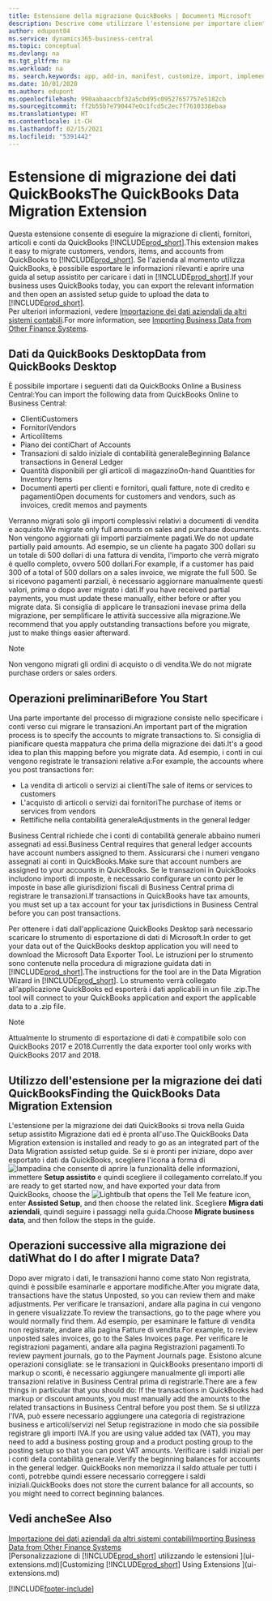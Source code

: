 ```yaml
---
title: Estensione della migrazione QuickBooks | Documenti Microsoft
description: Descrive come utilizzare l'estensione per importare clienti, fornitori, articoli e conti da QuickBooks Desktop a Business Central.
author: edupont04
ms.service: dynamics365-business-central
ms.topic: conceptual
ms.devlang: na
ms.tgt_pltfrm: na
ms.workload: na
ms. search.keywords: app, add-in, manifest, customize, import, implement
ms.date: 10/01/2020
ms.author: edupont
ms.openlocfilehash: 990aabaaccbf32a5cbd95c09527657757e5182cb
ms.sourcegitcommit: ff2b55b7e790447e0c1fcd5c2ec7f7610338ebaa
ms.translationtype: HT
ms.contentlocale: it-CH
ms.lasthandoff: 02/15/2021
ms.locfileid: "5391442"
---
```

# <a name="the-quickbooks-data-migration-extension"></a><span data-ttu-id="3d4f1-103">Estensione di migrazione dei dati QuickBooks</span><span class="sxs-lookup"><span data-stu-id="3d4f1-103">The QuickBooks Data Migration Extension</span></span>

<span data-ttu-id="3d4f1-104">Questa estensione consente di eseguire la migrazione di clienti, fornitori, articoli e conti da QuickBooks [!INCLUDE[prod_short](includes/prod_short.md)].</span><span class="sxs-lookup"><span data-stu-id="3d4f1-104">This extension makes it easy to migrate customers, vendors, items, and accounts from QuickBooks to [!INCLUDE[prod_short](includes/prod_short.md)].</span></span> <span data-ttu-id="3d4f1-105">Se l'azienda al momento utilizza QuickBooks, è possibile esportare le informazioni rilevanti e aprire una guida al setup assistito per caricare i dati in [!INCLUDE[prod_short](includes/prod_short.md)].</span><span class="sxs-lookup"><span data-stu-id="3d4f1-105">If your business uses QuickBooks today, you can export the relevant information and then open an assisted setup guide to upload the data to [!INCLUDE[prod_short](includes/prod_short.md)].</span></span>  
<span data-ttu-id="3d4f1-106">Per ulteriori informazioni, vedere [Importazione dei dati aziendali da altri sistemi contabili](across-import-data-configuration-packages.md).</span><span class="sxs-lookup"><span data-stu-id="3d4f1-106">For more information, see [Importing Business Data from Other Finance Systems](across-import-data-configuration-packages.md).</span></span>

## <a name="data-from-quickbooks-desktop"></a><span data-ttu-id="3d4f1-107">Dati da QuickBooks Desktop</span><span class="sxs-lookup"><span data-stu-id="3d4f1-107">Data from QuickBooks Desktop</span></span>

<span data-ttu-id="3d4f1-108">È possibile importare i seguenti dati da QuickBooks Online a Business Central:</span><span class="sxs-lookup"><span data-stu-id="3d4f1-108">You can import the following data from QuickBooks Online to Business Central:</span></span>

- <span data-ttu-id="3d4f1-109">Clienti</span><span class="sxs-lookup"><span data-stu-id="3d4f1-109">Customers</span></span>  
- <span data-ttu-id="3d4f1-110">Fornitori</span><span class="sxs-lookup"><span data-stu-id="3d4f1-110">Vendors</span></span>  
- <span data-ttu-id="3d4f1-111">Articoli</span><span class="sxs-lookup"><span data-stu-id="3d4f1-111">Items</span></span>  
- <span data-ttu-id="3d4f1-112">Piano dei conti</span><span class="sxs-lookup"><span data-stu-id="3d4f1-112">Chart of Accounts</span></span>  
- <span data-ttu-id="3d4f1-113">Transazioni di saldo iniziale di contabilità generale</span><span class="sxs-lookup"><span data-stu-id="3d4f1-113">Beginning Balance transactions in General Ledger</span></span>  
- <span data-ttu-id="3d4f1-114">Quantità disponibili per gli articoli di magazzino</span><span class="sxs-lookup"><span data-stu-id="3d4f1-114">On-hand Quantities for Inventory Items</span></span>  
- <span data-ttu-id="3d4f1-115">Documenti aperti per clienti e fornitori, quali fatture, note di credito e pagamenti</span><span class="sxs-lookup"><span data-stu-id="3d4f1-115">Open documents for customers and vendors, such as invoices, credit memos and payments</span></span>  

<span data-ttu-id="3d4f1-116">Verranno migrati solo gli importi complessivi relativi a documenti di vendita e acquisto.</span><span class="sxs-lookup"><span data-stu-id="3d4f1-116">We migrate only full amounts on sales and purchase documents.</span></span> <span data-ttu-id="3d4f1-117">Non vengono aggiornati gli importi parzialmente pagati.</span><span class="sxs-lookup"><span data-stu-id="3d4f1-117">We do not update partially paid amounts.</span></span> <span data-ttu-id="3d4f1-118">Ad esempio, se un cliente ha pagato 300 dollari su un totale di 500 dollari di una fattura di vendita, l'importo che verrà migrato è quello completo, ovvero 500 dollari.</span><span class="sxs-lookup"><span data-stu-id="3d4f1-118">For example, if a customer has paid 300 of a total of 500 dollars on a sales invoice, we migrate the full 500.</span></span> <span data-ttu-id="3d4f1-119">Se si ricevono pagamenti parziali, è necessario aggiornare manualmente questi valori, prima o dopo aver migrato i dati.</span><span class="sxs-lookup"><span data-stu-id="3d4f1-119">If you have received partial payments, you must update these manually, either before or after you migrate data.</span></span> <span data-ttu-id="3d4f1-120">Si consiglia di applicare le transazioni inevase prima della migrazione, per semplificare le attività successive alla migrazione.</span><span class="sxs-lookup"><span data-stu-id="3d4f1-120">We recommend that you apply outstanding transactions before you migrate, just to make things easier afterward.</span></span>

> [!NOTE]
> <span data-ttu-id="3d4f1-121">Non vengono migrati gli ordini di acquisto o di vendita.</span><span class="sxs-lookup"><span data-stu-id="3d4f1-121">We do not migrate purchase orders or sales orders.</span></span>

## <a name="before-you-start"></a><span data-ttu-id="3d4f1-122">Operazioni preliminari</span><span class="sxs-lookup"><span data-stu-id="3d4f1-122">Before You Start</span></span>

<span data-ttu-id="3d4f1-123">Una parte importante del processo di migrazione consiste nello specificare i conti verso cui migrare le transazioni.</span><span class="sxs-lookup"><span data-stu-id="3d4f1-123">An important part of the migration process is to specify the accounts to migrate transactions to.</span></span> <span data-ttu-id="3d4f1-124">Si consiglia di pianificare questa mappatura che prima della migrazione dei dati.</span><span class="sxs-lookup"><span data-stu-id="3d4f1-124">It's a good idea to plan this mapping before you migrate data.</span></span> <span data-ttu-id="3d4f1-125">Ad esempio, i conti in cui vengono registrate le transazioni relative a:</span><span class="sxs-lookup"><span data-stu-id="3d4f1-125">For example, the accounts where you post transactions for:</span></span>

- <span data-ttu-id="3d4f1-126">La vendita di articoli o servizi ai clienti</span><span class="sxs-lookup"><span data-stu-id="3d4f1-126">The sale of items or services to customers</span></span>  
- <span data-ttu-id="3d4f1-127">L'acquisto di articoli o servizi dai fornitori</span><span class="sxs-lookup"><span data-stu-id="3d4f1-127">The purchase of items or services from vendors</span></span>  
- <span data-ttu-id="3d4f1-128">Rettifiche nella contabilità generale</span><span class="sxs-lookup"><span data-stu-id="3d4f1-128">Adjustments in the general ledger</span></span>  

<span data-ttu-id="3d4f1-129">Business Central richiede che i conti di contabilità generale abbaino numeri assegnati ad essi.</span><span class="sxs-lookup"><span data-stu-id="3d4f1-129">Business Central requires that general ledger accounts have account numbers assigned to them.</span></span> <span data-ttu-id="3d4f1-130">Assicurarsi che i numeri vengano assegnati ai conti in QuickBooks.</span><span class="sxs-lookup"><span data-stu-id="3d4f1-130">Make sure that account numbers are assigned to your accounts in QuickBooks.</span></span>
<span data-ttu-id="3d4f1-131">Se le transazioni in QuickBooks includono importi di imposte, è necessario configurare un conto per le imposte in base alle giurisdizioni fiscali di Business Central prima di registrare le transazioni.</span><span class="sxs-lookup"><span data-stu-id="3d4f1-131">If transactions in QuickBooks have tax amounts, you must set up a tax account for your tax jurisdictions in Business Central before you can post transactions.</span></span>

<span data-ttu-id="3d4f1-132">Per ottenere i dati dall'applicazione QuickBooks Desktop sarà necessario scaricare lo strumento di esportazione di dati di Microsoft.</span><span class="sxs-lookup"><span data-stu-id="3d4f1-132">In order to get your data out of the QuickBooks desktop application you will need to download the Microsoft Data Exporter Tool.</span></span>  <span data-ttu-id="3d4f1-133">Le istruzioni per lo strumento sono contenute nella procedura di migrazione guidata dati in [!INCLUDE[prod_short](includes/prod_short.md)].</span><span class="sxs-lookup"><span data-stu-id="3d4f1-133">The instructions for the tool are in the Data Migration Wizard in [!INCLUDE[prod_short](includes/prod_short.md)].</span></span> <span data-ttu-id="3d4f1-134">Lo strumento verrà collegato all'applicazione QuickBooks ed esporterà i dati applicabili in un file .zip.</span><span class="sxs-lookup"><span data-stu-id="3d4f1-134">The tool will connect to your QuickBooks application and export the applicable data to a .zip file.</span></span>  

> [!NOTE]
> <span data-ttu-id="3d4f1-135">Attualmente lo strumento di esportazione di dati è compatibile solo con QuickBooks 2017 e 2018.</span><span class="sxs-lookup"><span data-stu-id="3d4f1-135">Currently the data exporter tool only works with QuickBooks 2017 and 2018.</span></span>

## <a name="finding-the-quickbooks-data-migration-extension"></a><span data-ttu-id="3d4f1-136">Utilizzo dell'estensione per la migrazione dei dati QuickBooks</span><span class="sxs-lookup"><span data-stu-id="3d4f1-136">Finding the QuickBooks Data Migration Extension</span></span>

<span data-ttu-id="3d4f1-137">L'estensione per la migrazione dei dati QuickBooks si trova nella Guida setup assistito Migrazione dati ed è pronta all'uso.</span><span class="sxs-lookup"><span data-stu-id="3d4f1-137">The QuickBooks Data Migration extension is installed and ready to go as an integrated part of the Data Migration assisted setup guide.</span></span> <span data-ttu-id="3d4f1-138">Se si è pronti per iniziare, dopo aver esportato i dati da QuickBooks, scegliere l'icona a forma di ![lampadina che consente di aprire la funzionalità delle informazioni](media/ui-search/search_small.png "Informazioni sull'operazione che si desidera eseguire"), immettere **Setup assistito** e quindi scegliere il collegamento correlato.</span><span class="sxs-lookup"><span data-stu-id="3d4f1-138">If you are ready to get started now, and have exported your data from QuickBooks, choose the ![Lightbulb that opens the Tell Me feature](media/ui-search/search_small.png "Tell me what you want to do") icon, enter **Assisted Setup**, and then choose the related link.</span></span> <span data-ttu-id="3d4f1-139">Scegliere **Migra dati aziendali**, quindi seguire i passaggi nella guida.</span><span class="sxs-lookup"><span data-stu-id="3d4f1-139">Choose **Migrate business data**, and then follow the steps in the guide.</span></span>  

## <a name="what-do-i-do-after-i-migrate-data"></a><span data-ttu-id="3d4f1-140">Operazioni successive alla migrazione dei dati</span><span class="sxs-lookup"><span data-stu-id="3d4f1-140">What do I do after I migrate Data?</span></span>

<span data-ttu-id="3d4f1-141">Dopo aver migrato i dati, le transazioni hanno come stato Non registrata, quindi è possibile esaminarle e apportare modifiche.</span><span class="sxs-lookup"><span data-stu-id="3d4f1-141">After you migrate data, transactions have the status Unposted, so you can review them and make adjustments.</span></span> <span data-ttu-id="3d4f1-142">Per verificare le transazioni, andare alla pagina in cui vengono in genere visualizzate.</span><span class="sxs-lookup"><span data-stu-id="3d4f1-142">To review the transactions, go to the page where you would normally find them.</span></span> <span data-ttu-id="3d4f1-143">Ad esempio, per esaminare le fatture di vendita non registrate, andare alla pagina Fatture di vendita.</span><span class="sxs-lookup"><span data-stu-id="3d4f1-143">For example, to review unposted sales invoices, go to the Sales Invoices page.</span></span> <span data-ttu-id="3d4f1-144">Per verificare le registrazioni pagamenti, andare alla pagina Registrazioni pagamenti.</span><span class="sxs-lookup"><span data-stu-id="3d4f1-144">To review payment journals, go to the Payment Journals page.</span></span>
<span data-ttu-id="3d4f1-145">Esistono alcune operazioni consigliate: se le transazioni in QuickBooks presentano importi di markup o sconti, è necessario aggiungere manualmente gli importi alle transazioni relative in Business Central prima di registrarle.</span><span class="sxs-lookup"><span data-stu-id="3d4f1-145">There are a few things in particular that you should do: If the transactions in QuickBooks had markup or discount amounts, you must manually add the amounts to the related transactions in Business Central before you post them.</span></span>
<span data-ttu-id="3d4f1-146">Se si utilizza l'IVA, può essere necessario aggiungere una categoria di registrazione business e articoli/servizi nel Setup registrazione in modo che sia possibile registrare gli importi IVA.</span><span class="sxs-lookup"><span data-stu-id="3d4f1-146">If you are using value added tax (VAT), you may need to add a business posting group and a product posting group to the posting setup so that you can post VAT amounts.</span></span>
<span data-ttu-id="3d4f1-147">Verificare i saldi iniziali per i conti della contabilità generale.</span><span class="sxs-lookup"><span data-stu-id="3d4f1-147">Verify the beginning balances for accounts in the general ledger.</span></span> <span data-ttu-id="3d4f1-148">QuickBooks non memorizza il saldo attuale per tutti i conti, potrebbe quindi essere necessario correggere i saldi iniziali.</span><span class="sxs-lookup"><span data-stu-id="3d4f1-148">QuickBooks does not store the current balance for all accounts, so you might need to correct beginning balances.</span></span>

## <a name="see-also"></a><span data-ttu-id="3d4f1-149">Vedi anche</span><span class="sxs-lookup"><span data-stu-id="3d4f1-149">See Also</span></span>

[<span data-ttu-id="3d4f1-150">Importazione dei dati aziendali da altri sistemi contabili</span><span class="sxs-lookup"><span data-stu-id="3d4f1-150">Importing Business Data from Other Finance Systems</span></span>](across-import-data-configuration-packages.md)  
<span data-ttu-id="3d4f1-151">[Personalizzazione di [!INCLUDE[prod_short](includes/prod_short.md)] utilizzando le estensioni ](ui-extensions.md)</span><span class="sxs-lookup"><span data-stu-id="3d4f1-151">[Customizing [!INCLUDE[prod_short](includes/prod_short.md)] Using Extensions ](ui-extensions.md)</span></span>  


[!INCLUDE[footer-include](includes/footer-banner.md)]